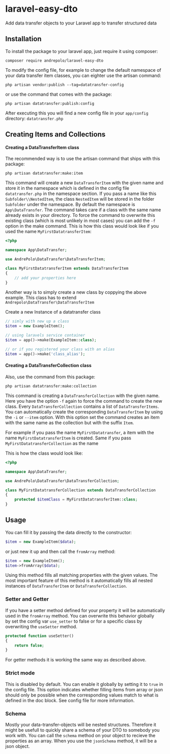 # laravel-easy-dto
Add data transfer objects to your Laravel app to transfer structured data

## Installation

To install the package to your laravel app, just require it using composer:
```
composer require andrepolo/laravel-easy-dto
```

To modify the config file, for example to change the default namespace of your 
data transfer item classes, you can eighter use the artisan command:
```
php artisan vendor:publish --tag=datatransfer-config
```
or use the command that comes with the package:
```
php artisan datatransfer:publish:config
```
After executing this you will find a new config file in your `app/config` directory: `datatransfer.php`

## Creating Items and Collections
#### Creating a DataTransferItem class
The recommended way is to use the artisan command that ships with this package:
```
php artisan datatransfer:make:item
```
This command will create a new `DataTransferItem` with the given name and store it in the 
namespace which is defined in the config file `datatransfer.php` in the namespace section.
If you pass a name like this `Subfolder\\NestedItem`, the class `NestedItem` will be 
stored in the folder `Subfolder` under the namespace.
By default the namespace is `App\DataTransfer`. 
The command takes care if a class with the same name already exists in your directory. 
To force the command to overwrite this existing class (which is most unlikely in most cases) 
you can add the `-f` option in the make command.
This is how this class would look like if you used the name `MyFirstDatatransferItem`:
```php
<?php

namespace App\DataTransfer;

use AndrePolo\DataTransfer\DataTransferItem;

class MyFirstDatatransferItem extends DataTransferItem
{
    // add your properties here
}
```

Another way is to simply create a new class by coppying the above example. This class has to extend 
`Andrepolo\DataTransfer\DataTransferItem`

Create a new Instance of a datatransfer class
```php
// simly with new up a class
$item = new ExampleItem();

// using laravels service container
$item = app()->make(ExampleItem::class);

// or if you registered your class with an alias
$item = app()->make('class_alias');
```
#### Creating a DataTransferCollection class
Also, use the command from this package:
```
php artisan datatransfer:make:collection
```
This command is creating a `DataTransferCollection` with the given name. Here you 
have the option `-f` again to force the command to create the new class. 
Every `DataTransferCollection` contains a list of `DataTransferItems`.
You can automatically create the corresponding `DataTransferItem` by using 
the `-i` or `--item` option. With this option set the command creates an item 
with the same name as the collection but with the suffix `Item`. 

For example if you pass the name ``MyFirstDatatransfer``, a item with the name
``MyFirstDatatransferItem`` is created. Same if you pass ``MyFirstDatatransferCollection`` as the name   
 
This is how the class would look like:
```php
<?php

namespace App\DataTransfer;

use AndrePolo\DataTransfer\DataTransferCollection;

class MyFirstDatatransferCollection extends DataTransferCollection
{
    protected $itemClass = MyFirstDatatransferItem::class;
}
```

## Usage
You can fill it by passing the data directly to the constructor:
```php
$item = new ExampleItem($data);
```
or just new it up and then call the `fromArray` method:
```php
$item = new ExampleItem();
$item->fromArray($data);
```
Using this method fills all matching properties with the given values. 
The most important feature of this method is it automatically fills all nested 
instances of `DataTransferItem` or `DataTransferCollection`. 

### Setter and Getter
If you have a setter method defined for your property it will be automatically 
used in the `fromArray` method. You can overwrite this behavior globally  
by set the config var `use_setter` to false or for a specific class by overwriting
the `useSetter` method. 
```php
protected function useSetter()
{
    return false;
}
```
For getter methods it is working the same way as described above.

### Strict mode
This is disabled by default. You can enable it globally by setting it to `true` 
in the config file.
This option indicates whether filling items from array or json should
only be possible when the corresponding values match to what is defined
in the doc block.
See config file for more information. 

### Schema
Mostly your data-transfer-objects will be nested structures. Therefore it might 
be usefull to quickly share a schema of your DTO to somebody you work with.
You can call the `schema` method on your object to recieve the properties as an 
array. When you use the `jsonSchema` method, it will be a json object.
